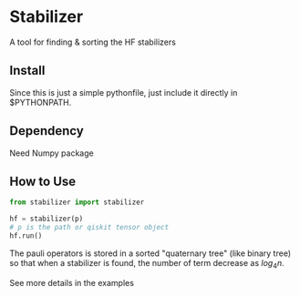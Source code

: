 # Stabilizer
A tool for finding & sorting the HF stabilizers

## Install
Since this is just a simple pythonfile, just include it directly in $PYTHONPATH.

## Dependency
Need Numpy package

## How to Use
``` python
from stabilizer import stabilizer

hf = stabilizer(p)
# p is the path or qiskit tensor object
hf.run()
```
The pauli operators is stored in a sorted "quaternary tree" (like binary tree) so that when a stabilizer is found, the number of term decrease as $log_4n$.

See more details in the examples
